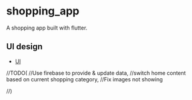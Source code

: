 # shopping_app

A shopping app built with flutter.

## UI design
- [UI](https://dribbble.com/shots/15550702-E-commerce-Mobile-App)


//TODO(
//Use firebase to provide & update data,
//switch home content based on current shopping category,
//Fix images not showing

//)
